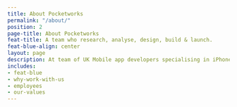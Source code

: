 ```yaml
---
title: About Pocketworks
permalink: "/about/"
position: 2
page-title: About Pocketworks
feat-title: A team who research, analyse, design, build & launch.
feat-blue-align: center
layout: page
description: At team of UK Mobile app developers specialising in iPhone, Android, Apple Watch and Cloud solutions.
includes:
- feat-blue
- why-work-with-us
- employees
- our-values
---
```

